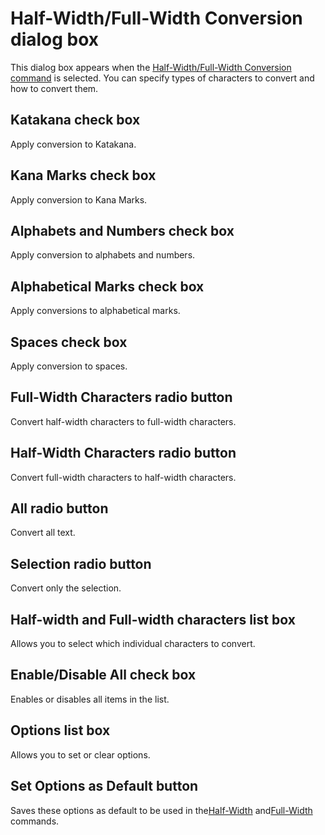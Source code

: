 # Half-Width/Full-Width Conversion dialog box

This dialog box appears when the [Half-Width/Full-Width Conversion command](../../cmd/edit/convert) is selected. You can specify
types of characters to convert and how to convert them.

## Katakana check box

Apply conversion to Katakana.

## Kana Marks check box

Apply conversion to Kana Marks.

## Alphabets and Numbers check box

Apply conversion to alphabets and numbers.

## Alphabetical Marks check box

Apply conversions to alphabetical marks.

## Spaces check box

Apply conversion to spaces.

## Full-Width Characters radio button

Convert half-width characters to full-width characters.

## Half-Width Characters radio button

Convert full-width characters to half-width characters.

## All radio button

Convert all text.

## Selection radio button

Convert only the selection.

## Half-width and Full-width characters list box

Allows you to select which individual characters to convert.

## Enable/Disable All check box

Enables or disables all items in the list.

## Options list box

Allows you to set or clear options.

## Set Options as Default button

Saves these options as default to be used in the[Half-Width](../../cmd/edit/zen_to_han) and[Full-Width](../../cmd/edit/han_to_zen) commands.

